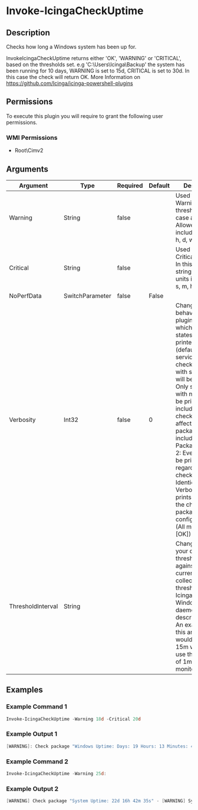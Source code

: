 
# Invoke-IcingaCheckUptime

## Description

Checks how long a Windows system has been up for.

InvokeIcingaCheckUptime returns either 'OK', 'WARNING' or 'CRITICAL', based on the thresholds set.
e.g 'C:\Users\Icinga\Backup' the system has been running for 10 days, WARNING is set to 15d, CRITICAL is set to 30d. In this case the check will return OK.
More Information on https://github.com/Icinga/icinga-powershell-plugins

## Permissions

To execute this plugin you will require to grant the following user permissions.

### WMI Permissions

* Root\Cimv2

## Arguments

| Argument | Type | Required | Default | Description |
| ---      | ---  | ---      | ---     | ---         |
| Warning | String | false |  | Used to specify a Warning threshold. In this case a string. Allowed units include: ms, s, m, h, d, w, M, y |
| Critical | String | false |  | Used to specify a Critical threshold. In this case a string. Allowed units include: ms, s, m, h, d, w, M, y |
| NoPerfData | SwitchParameter | false | False |  |
| Verbosity | Int32 | false | 0 | Changes the behavior of the plugin output which check states are printed: 0 (default): Only service checks/packages with state not OK will be printed 1: Only services with not OK will be printed including OK checks of affected check packages including Package config 2: Everything will be printed regardless of the check state 3: Identical to Verbose 2, but prints in addition the check package configuration e.g (All must be [OK]) |
| ThresholdInterval | String |  |  | Change the value your defined threshold checks against from the current value to a collected time threshold of the Icinga for Windows daemon, as described [here](https://icinga.com/docs/icinga-for-windows/latest/doc/service/10-Register-Service-Checks/). An example for this argument would be 1m or 15m which will use the average of 1m or 15m for monitoring. |

## Examples

### Example Command 1

```powershell
Invoke-IcingaCheckUptime -Warning 18d -Critical 20d
```

### Example Output 1

```powershell
[WARNING]: Check package "Windows Uptime: Days: 19 Hours: 13 Minutes: 48 Seconds: 29" is [WARNING]| 'Windows Uptime'=1691309,539176s;1555200;1728000
```

### Example Command 2

```powershell
Invoke-IcingaCheckUptime -Warning 25d:
```

### Example Output 2

```powershell
[WARNING] Check package "System Uptime: 22d 16h 42m 35s" - [WARNING] System Uptime\_ [WARNING] System Uptime: Value "1960955.28s" is lower than threshold "2160000s"| 'system_uptime'=1960955.28s;2160000:;1
```
